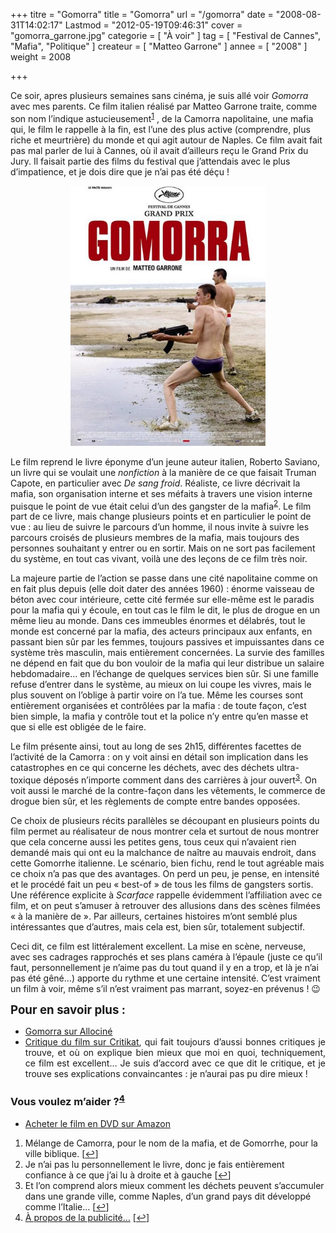 +++
titre = "Gomorra"
title = "Gomorra"
url = "/gomorra"
date = "2008-08-31T14:02:17"
Lastmod = "2012-05-19T09:46:31"
cover = "gomorra_garrone.jpg"
categorie = [ "À voir" ]
tag = [ "Festival de Cannes", "Mafia", "Politique" ]
createur = [ "Matteo Garrone" ]
annee = [ "2008" ]
weight = 2008

+++

<p>Ce soir, apres plusieurs semaines sans cinéma, je suis allé voir <em>Gomorra</em> avec mes parents. Ce film italien réalisé par Matteo Garrone traite, comme son nom l’indique astucieusement<sup><a href="#footnote_0_269" id="identifier_0_269" class="footnote-link footnote-identifier-link" title="M&eacute;lange de Camorra, pour le nom de la mafia, et de Gomorrhe, pour la ville biblique.">1</a></sup> , de la Camorra napolitaine, une mafia qui, le film le rappelle à la fin, est l’une des plus active (comprendre, plus riche et meurtrière) du monde et qui agit autour de Naples. Ce film avait fait pas mal parler de lui à Cannes, où il avait d’ailleurs reçu le Grand Prix du Jury. Il faisait partie des films du festival que j’attendais avec le plus d’impatience, et je dois dire que je n’ai pas été déçu !</p>
<p style="text-align: center;"><img class="aligncenter" src="18957812-w434-h-q801.jpg" alt="18957812-w434-h-q801.jpg" width="312" height="416" /></p>
<p>Le film reprend le livre éponyme d’un jeune auteur italien, Roberto Saviano, un livre qui se voulait une <em>nonfiction</em> à la manière de ce que faisait Truman Capote, en particulier avec <em>De sang froid</em>. Réaliste, ce livre décrivait la mafia, son organisation interne et ses méfaits à travers une vision interne puisque le point de vue était celui d’un des gangster de la mafia<sup><a href="#footnote_1_269" id="identifier_1_269" class="footnote-link footnote-identifier-link" title="Je n&rsquo;ai pas lu personnellement le livre, donc je fais enti&egrave;rement confiance &agrave; ce que j&rsquo;ai lu &agrave; droite et &agrave; gauche">2</a></sup>. Le film part de ce livre, mais change plusieurs points et en particulier le point de vue : au lieu de suivre le parcours d’un homme, il nous invite à suivre les parcours croisés de plusieurs membres de la mafia, mais toujours des personnes souhaitant y entrer ou en sortir. Mais on ne sort pas facilement du système, en tout cas vivant, voilà une des leçons de ce film très noir.</p>
<p>La majeure partie de l’action se passe dans une cité napolitaine comme on en fait plus depuis (elle doit dater des années 1960) : énorme vaisseau de béton avec cour intérieure, cette cité fermée sur elle-même est le paradis pour la mafia qui y écoule, en tout cas le film le dit, le plus de drogue en un même lieu au monde. Dans ces immeubles énormes et délabrés, tout le monde est concerné par la mafia, des acteurs principaux aux enfants, en passant bien sûr par les femmes, toujours passives et impuissantes dans ce système très masculin, mais entièrement concernées. La survie des familles ne dépend en fait que du bon vouloir de la mafia qui leur distribue un salaire hebdomadaire&#8230; en l’échange de quelques services bien sûr. Si une famille refuse d’entrer dans le système, au mieux on lui coupe les vivres, mais le plus souvent on l’oblige à partir voire on l’a tue. Même les courses sont entièrement organisées et contrôlées par la mafia : de toute façon, c’est bien simple, la mafia y contrôle tout et la police n’y entre qu’en masse et que si elle est obligée de le faire.</p>
<p>Le film présente ainsi, tout au long de ses 2h15, différentes facettes de l’activité de la Camorra : on y voit ainsi en détail son implication dans les catastrophes en ce qui concerne les déchets, avec des déchets ultra-toxique déposés n’importe comment dans des carrières à jour ouvert<sup><a href="#footnote_2_269" id="identifier_2_269" class="footnote-link footnote-identifier-link" title="Et l&rsquo;on comprend alors mieux comment les d&eacute;chets peuvent s&rsquo;accumuler dans une grande ville, comme Naples, d&rsquo;un grand pays dit d&eacute;velopp&eacute; comme l&rsquo;Italie&hellip;">3</a></sup>. On voit aussi le marché de la contre-façon dans les vêtements, le commerce de drogue bien sûr, et les règlements de compte entre bandes opposées.</p>
<p>Ce choix de plusieurs récits parallèles se découpant en plusieurs points du film permet au réalisateur de nous montrer cela et surtout de nous montrer que cela concerne aussi les petites gens, tous ceux qui n&rsquo;avaient rien demandé mais qui ont eu la malchance de naître au mauvais endroit, dans cette Gomorrhe italienne. Le scénario, bien fichu, rend le tout agréable mais ce choix n’a pas que des avantages. On perd un peu, je pense, en intensité et le procédé fait un peu &laquo;&nbsp;best-of&nbsp;&raquo; de tous les films de gangsters sortis. Une référence explicite à <em>Scarface</em> rappelle évidemment l&rsquo;affiliation avec ce film, et on peut s&rsquo;amuser à retrouver des allusions dans des scènes filmées &laquo;&nbsp;à la manière de&nbsp;&raquo;. Par ailleurs, certaines histoires m&rsquo;ont semblé plus intéressantes que d&rsquo;autres, mais cela est, bien sûr, totalement subjectif.</p>
<p>Ceci dit, ce film est littéralement excellent. La mise en scène, nerveuse, avec ses cadrages rapprochés et ses plans caméra à l&rsquo;épaule (juste ce qu&rsquo;il faut, personnellement je n&rsquo;aime pas du tout quand il y en a trop, et là je n&rsquo;ai pas été gêné&#8230;) apporte du rythme et une certaine intensité. C&rsquo;est vraiment un film à voir, même s&rsquo;il n&rsquo;est vraiment pas marrant, soyez-en prévenus ! 😉</p>
<p><span style="font-size: 14pt;"><strong>Pour en savoir plus :</strong></span></p>
<ul style="list-style-type: disc;">
<li style="text-align: justify;"><a href="http://www.allocine.fr/film/fichefilm_gen_cfilm=134985.html">Gomorra sur Allociné</a></li>
<li style="text-align: justify;"><a href="http://www.critikat.com/Gomorra.html">Critique du film sur Critikat</a>, qui fait toujours d&rsquo;aussi bonnes critiques je trouve, et où on explique bien mieux que moi en quoi, techniquement, ce film est excellent&#8230; Je suis d&rsquo;accord avec ce que dit le critique, et je trouve ses explications convaincantes : je n&rsquo;aurai pas pu dire mieux !</li>
</ul>
<div class="amazon">
<h3>Vous voulez m&rsquo;aider ?<sup><a href="#footnote_3_269" id="identifier_3_269" class="footnote-link footnote-identifier-link" title="&Agrave; propos de la publicit&eacute;&hellip;">4</a></sup></h3>
<ul>
<li><a href="http://www.amazon.fr/gp/product/B001ND9BWG/ref=as_li_ss_tl?ie=UTF8&#038;tag=leblogdenic07-21&#038;linkCode=as2&#038;camp=1642&#038;creative=19458&#038;creativeASIN=B001ND9BWG">Acheter le film en DVD sur Amazon</a></li>
</ul>
</div>
<ol class="footnotes"><li id="footnote_0_269" class="footnote">Mélange de Camorra, pour le nom de la mafia, et de Gomorrhe, pour la ville biblique. [<a href="#identifier_0_269" class="footnote-link footnote-back-link">&#8617;</a>]</li><li id="footnote_1_269" class="footnote">Je n’ai pas lu personnellement le livre, donc je fais entièrement confiance à ce que j’ai lu à droite et à gauche [<a href="#identifier_1_269" class="footnote-link footnote-back-link">&#8617;</a>]</li><li id="footnote_2_269" class="footnote">Et l’on comprend alors mieux comment les déchets peuvent s’accumuler dans une grande ville, comme Naples, d’un grand pays dit développé comme l’Italie&#8230; [<a href="#identifier_2_269" class="footnote-link footnote-back-link">&#8617;</a>]</li><li id="footnote_3_269" class="footnote"><a href="http://voiretmanger.fr/soutien/">À propos de la publicité…</a> [<a href="#identifier_3_269" class="footnote-link footnote-back-link">&#8617;</a>]</li></ol>
